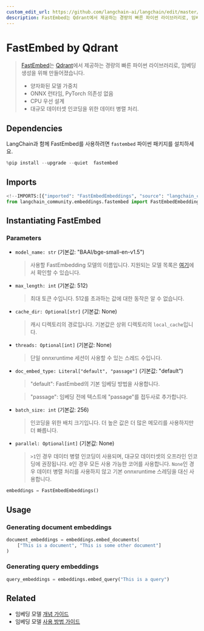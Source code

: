 ```yaml
---
custom_edit_url: https://github.com/langchain-ai/langchain/edit/master/docs/docs/integrations/text_embedding/fastembed.ipynb
description: FastEmbed는 Qdrant에서 제공하는 경량의 빠른 파이썬 라이브러리로, 임베딩 생성을 위한 효율적인 솔루션입니다.
---
```


# FastEmbed by Qdrant

> [FastEmbed](https://qdrant.github.io/fastembed/)는 [Qdrant](https://qdrant.tech)에서 제공하는 경량의 빠른 파이썬 라이브러리로, 임베딩 생성을 위해 만들어졌습니다.
> 
> - 양자화된 모델 가중치
> - ONNX 런타임, PyTorch 의존성 없음
> - CPU 우선 설계
> - 대규모 데이터셋 인코딩을 위한 데이터 병렬 처리.

## Dependencies

LangChain과 함께 FastEmbed를 사용하려면 `fastembed` 파이썬 패키지를 설치하세요.

```python
%pip install --upgrade --quiet  fastembed
```


## Imports

```python
<!--IMPORTS:[{"imported": "FastEmbedEmbeddings", "source": "langchain_community.embeddings.fastembed", "docs": "https://api.python.langchain.com/en/latest/embeddings/langchain_community.embeddings.fastembed.FastEmbedEmbeddings.html", "title": "FastEmbed by Qdrant"}]-->
from langchain_community.embeddings.fastembed import FastEmbedEmbeddings
```


## Instantiating FastEmbed

### Parameters
- `model_name: str` (기본값: "BAAI/bge-small-en-v1.5")
  > 사용할 FastEmbedding 모델의 이름입니다. 지원되는 모델 목록은 [여기](https://qdrant.github.io/fastembed/examples/Supported_Models/)에서 확인할 수 있습니다.
- `max_length: int` (기본값: 512)
  > 최대 토큰 수입니다. 512를 초과하는 값에 대한 동작은 알 수 없습니다.
- `cache_dir: Optional[str]` (기본값: None)
  > 캐시 디렉토리의 경로입니다. 기본값은 상위 디렉토리의 `local_cache`입니다.
- `threads: Optional[int]` (기본값: None)
  > 단일 onnxruntime 세션이 사용할 수 있는 스레드 수입니다.
- `doc_embed_type: Literal["default", "passage"]` (기본값: "default")
  > "default": FastEmbed의 기본 임베딩 방법을 사용합니다.
  
  > "passage": 임베딩 전에 텍스트에 "passage"를 접두사로 추가합니다.
- `batch_size: int` (기본값: 256)
  > 인코딩을 위한 배치 크기입니다. 더 높은 값은 더 많은 메모리를 사용하지만 더 빠릅니다.
- `parallel: Optional[int]` (기본값: None)
  
  > `>1`인 경우 데이터 병렬 인코딩이 사용되며, 대규모 데이터셋의 오프라인 인코딩에 권장됩니다.
  `0`인 경우 모든 사용 가능한 코어를 사용합니다.
  `None`인 경우 데이터 병렬 처리를 사용하지 않고 기본 onnxruntime 스레딩을 대신 사용합니다.

```python
embeddings = FastEmbedEmbeddings()
```


## Usage

### Generating document embeddings

```python
document_embeddings = embeddings.embed_documents(
    ["This is a document", "This is some other document"]
)
```


### Generating query embeddings

```python
query_embeddings = embeddings.embed_query("This is a query")
```


## Related

- 임베딩 모델 [개념 가이드](/docs/concepts/#embedding-models)
- 임베딩 모델 [사용 방법 가이드](/docs/how_to/#embedding-models)